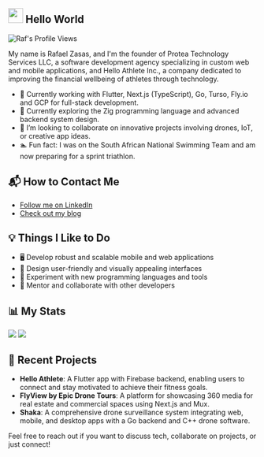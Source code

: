 ## <img src="https://raw.githubusercontent.com/MartinHeinz/MartinHeinz/master/wave.gif" width="30px"> Hello World

<p align="left"> 
  <img src="https://komarev.com/ghpvc/?username=RafaelZasas&color=blueviolet" alt="Raf's Profile Views" />
</p>

My name is Rafael Zasas, and I'm the founder of Protea Technology Services LLC, a software development agency specializing in custom web and mobile applications, and Hello Athlete Inc., a company dedicated to improving the financial wellbeing of athletes through technology.

- 💼 Currently working with Flutter, Next.js (TypeScript), Go, Turso, Fly.io and GCP for full-stack development.
- 📘 Currently exploring the Zig programming language and advanced backend system design.
- 🤝 I’m looking to collaborate on innovative projects involving drones, IoT, or creative app ideas.
- 🏊 Fun fact: I was on the South African National Swimming Team and am now preparing for a sprint triathlon.

## 📬 How to Contact Me

- [Follow me on LinkedIn](https://www.linkedin.com/in/rafael-zasas/)
- [Check out my blog](https://rafaelzasas.com/blog)

## 💡 Things I Like to Do

- 🖥️ Develop robust and scalable mobile and web applications
- 🎨 Design user-friendly and visually appealing interfaces
- 🚀 Experiment with new programming languages and tools
- 🌟 Mentor and collaborate with other developers

## 📊 My Stats 

<img src="https://github-readme-stats.vercel.app/api?username=rafaelzasas&show_icons=true&theme=dark&count_private=true&border_radius=15&bg_color=30,38bdf8,2563eb&title_color=f1f5f9&text_color=f1f5f9">
<img src="https://github-readme-stats.vercel.app/api/top-langs/?username=rafaelzasas&layout=compact&border_radius=15&langs_count=8">

## 🚧 Recent Projects

- **Hello Athlete**: A Flutter app with Firebase backend, enabling users to connect and stay motivated to achieve their fitness goals.
- **FlyView by Epic Drone Tours**: A platform for showcasing 360 media for real estate and commercial spaces using Next.js and Mux.
- **Shaka**: A comprehensive drone surveillance system integrating web, mobile, and desktop apps with a Go backend and C++ drone software.

Feel free to reach out if you want to discuss tech, collaborate on projects, or just connect!
